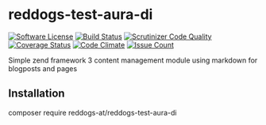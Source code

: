 # reddogs-test-aura-di

[![Software License](https://img.shields.io/badge/license-MIT-brightgreen.svg?style=flat-square)](LICENSE)
[![Build Status](https://travis-ci.org/reddogs-at/reddogs-test-aura-di.svg?branch=master)](https://travis-ci.org/reddogs-at/reddogs-test-aura-di)
[![Scrutinizer Code Quality](https://scrutinizer-ci.com/g/reddogs-at/reddogs-test-aura-di/badges/quality-score.png?b=master)](https://scrutinizer-ci.com/g/reddogs-at/reddogs-test-aura-di/?branch=master) 
[![Coverage Status](https://coveralls.io/repos/github/reddogs-at/reddogs-test-aura-di/badge.svg?branch=master)](https://coveralls.io/github/reddogs-at/reddogs-test-aura-di?branch=master)
[![Code Climate](https://codeclimate.com/github/reddogs-at/reddogs-test-aura-di/badges/gpa.svg)](https://codeclimate.com/github/reddogs-at/reddogs-test-aura-di)
[![Issue Count](https://codeclimate.com/github/reddogs-at/reddogs-test-aura-di/badges/issue_count.svg)](https://codeclimate.com/github/reddogs-at/reddogs-test-aura-di)

Simple zend framework 3 content management module using markdown for blogposts and pages

## Installation

composer require reddogs-at/reddogs-test-aura-di